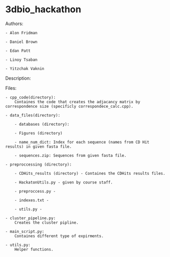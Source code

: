 # 3dbio_hackathon

Authors:

	- Alon Fridman
	
	- Daniel Brown
	
	- Edan Patt
	
	- Linoy Tsaban
	
	- Yitzchak Vaknin
	
Description:

Files:

	- cpp_code(directory):
	    Containes the code that creates the adjacancy matrix by correspondence size (specificly correspondece_calc.cpp). 
	    
	- data_files(directory):
	    
	    - databases (directory):
	    
	    - Figures (directory)
	    
	    - name_num_dict: Index for each sequence (names from CD Hit results) in given fasta file.
	    
	    - sequences.zip: Sequences from given fasta file.

    - preproccessing (directory):
        
        - CDHits_results (directory) - Containes the CDHits results files.
        
        - HackatonUtils.py - given by course staff.
        
        - preproccess.py - 
        
        - indexes.txt - 
        
        - utils.py - 
        
	- cluster_pipeline.py:
	    Creates the cluster pipline.

	- main_script.py:
	    Containes different type of expirments. 

	- utils.py: 
	    Helper functions.